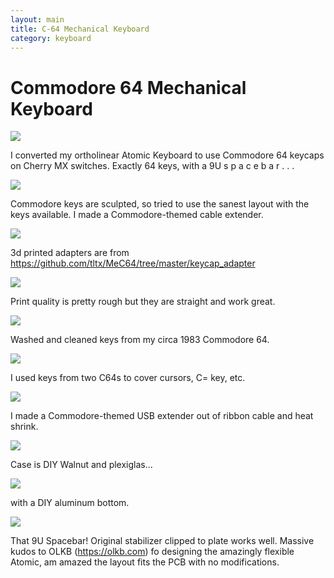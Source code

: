 ```yaml
---
layout: main
title: C-64 Mechanical Keyboard
category: keyboard
---
```


# Commodore 64 Mechanical Keyboard

![](images/c64/zPaGSSY.jpg)

I converted my ortholinear Atomic Keyboard to use Commodore 64 keycaps on Cherry MX switches.  Exactly 64 keys, with a 9U  s p a c e b a r . . .

![](images/c64/sEPBj20.jpg)

Commodore keys are sculpted, so tried to use the sanest layout with the keys available.  I made a Commodore-themed cable extender.

![](images/c64/4BzckeY.jpg)

3d printed adapters are from https://github.com/tltx/MeC64/tree/master/keycap_adapter

![](images/c64/69Z4Ia4.jpg)

Print quality is pretty rough but they are straight and work great.

![](images/c64/dSDuv5l.jpg)

Washed and cleaned keys from my circa 1983 Commodore 64.

![](images/c64/sC6ekGf.jpg)

I used keys from two C64s to cover cursors, C= key, etc.

![](images/c64/SfUyY4b.jpg)

I made a Commodore-themed USB extender out of ribbon cable and heat shrink.

![](images/c64/HSTswcH.jpg)

Case is DIY Walnut and plexiglas...

![](images/c64/mERUcpf.jpg)

with a DIY aluminum bottom.

![](images/c64/fdyh6GS.jpg)

That 9U Spacebar!  Original stabilizer clipped to plate works well.   Massive kudos to OLKB (https://olkb.com) fo designing the amazingly flexible Atomic, am amazed the layout fits the PCB with no modifications.
